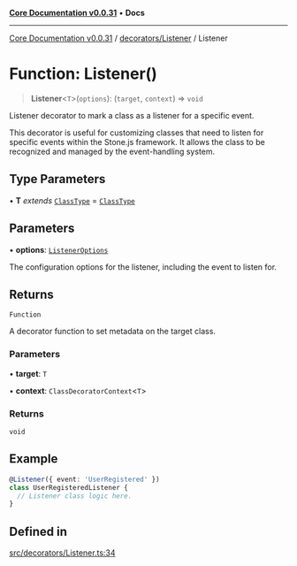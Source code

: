[**Core Documentation v0.0.31**](../../../README.md) • **Docs**

***

[Core Documentation v0.0.31](../../../modules.md) / [decorators/Listener](../README.md) / Listener

# Function: Listener()

> **Listener**\<`T`\>(`options`): (`target`, `context`) => `void`

Listener decorator to mark a class as a listener for a specific event.

This decorator is useful for customizing classes that need to listen for specific events within the Stone.js framework.
It allows the class to be recognized and managed by the event-handling system.

## Type Parameters

• **T** *extends* [`ClassType`](../../../definitions/type-aliases/ClassType.md) = [`ClassType`](../../../definitions/type-aliases/ClassType.md)

## Parameters

• **options**: [`ListenerOptions`](../interfaces/ListenerOptions.md)

The configuration options for the listener, including the event to listen for.

## Returns

`Function`

A decorator function to set metadata on the target class.

### Parameters

• **target**: `T`

• **context**: `ClassDecoratorContext`\<`T`\>

### Returns

`void`

## Example

```typescript
@Listener({ event: 'UserRegistered' })
class UserRegisteredListener {
  // Listener class logic here.
}
```

## Defined in

[src/decorators/Listener.ts:34](https://github.com/stonemjs/core/blob/c4dbb69a8c86aa6134b62f7d9cac7dabb444c749/src/decorators/Listener.ts#L34)
